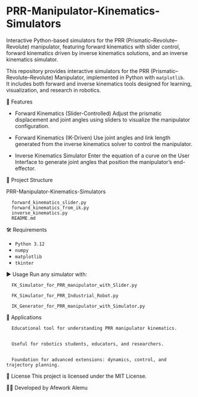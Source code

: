 # PRR-Manipulator-Kinematics-Simulators
Interactive Python-based simulators for the PRR (Prismatic–Revolute–Revolute) manipulator, featuring forward kinematics with slider control, forward kinematics driven by inverse kinematics solutions, and an inverse kinematics simulator.




This repository provides interactive simulators for the PRR (Prismatic–Revolute–Revolute) Manipulator, implemented in Python with `matplotlib`.  
It includes both forward and inverse kinematics tools designed for learning, visualization, and research in robotics.



🚀 Features
- Forward Kinematics (Slider-Controlled)
  Adjust the prismatic displacement and joint angles using sliders to visualize the manipulator configuration.



- Forward Kinematics (IK-Driven) 
  Use joint angles and link length generated from the inverse kinematics solver to control the manipulator.



- Inverse Kinematics Simulator 
  Enter the equation of a curve on the User Interface to generate joint angles that position the manipulator’s end-effector.



📂 Project Structure

PRR-Manipulator-Kinematics-Simulators
     
      forward_kinematics_slider.py
      forward_kinematics_from_ik.py
      inverse_kinematics.py
      README.md



🛠 Requirements
- `Python 3.12`
- `numpy`
- `matplotlib`
- `tkinter`



▶️ Usage
Run any simulator with:
      
      FK_Simulator_for_PRR_manipulator_with_Slider.py

      FK_Simulator_for_PRR_Industrial_Robot.py

      IK_Generator_for_PRR_manipulator_with_Simulator.py


🎯 Applications

      Educational tool for understanding PRR manipulator kinematics.


      Useful for robotics students, educators, and researchers.


      Foundation for advanced extensions: dynamics, control, and trajectory planning.



📜 License
This project is licensed under the MIT License.

👨‍💻 Developed by Afework Alemu
